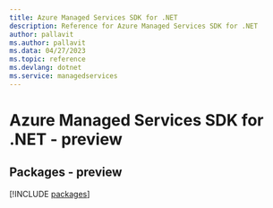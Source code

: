 ```yaml
---
title: Azure Managed Services SDK for .NET
description: Reference for Azure Managed Services SDK for .NET
author: pallavit
ms.author: pallavit
ms.data: 04/27/2023
ms.topic: reference
ms.devlang: dotnet
ms.service: managedservices
---
```

# Azure Managed Services SDK for .NET - preview
## Packages - preview
[!INCLUDE [packages](managed-services-index.md)]